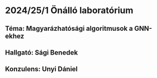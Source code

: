 # 2024/25/1 Önálló laboratórium
## Téma: Magyarázhatósági algoritmusok a GNN-ekhez
## Hallgató: Sági Benedek
## Konzulens: Unyi Dániel
